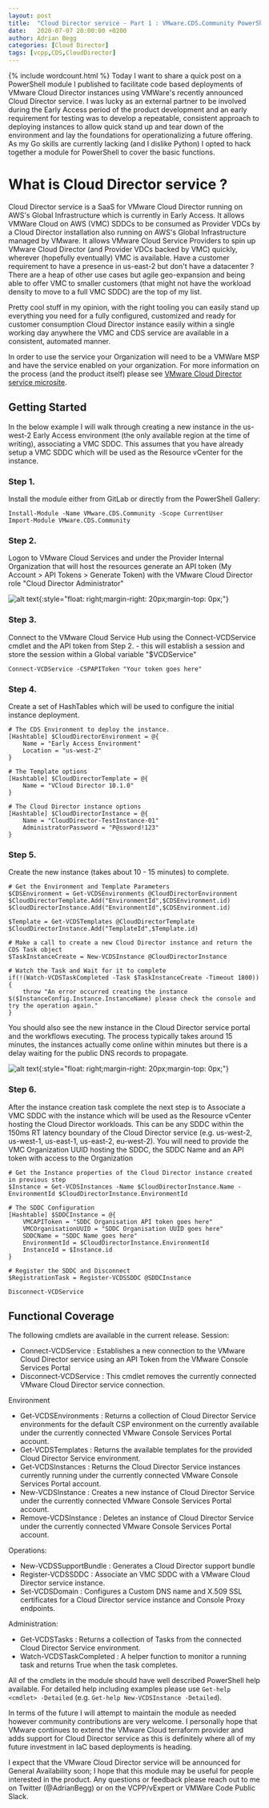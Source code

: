 ```yaml
---
layout: post
title:  "Cloud Director service - Part 1 : VMware.CDS.Community PowerShell module"
date:   2020-07-07 20:00:00 +0200
author: Adrian Begg
categories: [Cloud Director]
tags: [vcpp,CDS,CloudDirector]
---
```

{% include wordcount.html %}
Today I want to share a quick post on a PowerShell module I published to facilitate code based deployments of VMware Cloud Director instances using VMWare's recently announced Cloud Director service. I was lucky as an external partner to be involved during the Early Access period of the product development and an early requirement for testing was to develop a repeatable, consistent approach to deploying instances to allow quick stand up and tear down of the environment and lay the foundations for operationalizing a future offering. As my Go skills are currently lacking (and I dislike Python) I opted to hack together a module for PowerShell to cover the basic functions.

# What is Cloud Director service ?
Cloud Director service is a SaaS for VMware Cloud Director running on AWS's Global Infrastructure which is currently in Early Access. It allows VMWare Cloud on AWS (VMC) SDDCs to be consumed as Provider VDCs by a Cloud Director installation also running on AWS's Global Infrastructure managed by VMware. It allows VMware Cloud Service Providers to spin up VMware Cloud Director (and Provider VDCs backed by VMC) quickly, wherever (hopefully eventually) VMC is available. Have a customer requirement to have a presence in us-east-2 but don't have a datacenter ? There are a heap of other use cases but agile geo-expansion and being able to offer VMC to smaller customers (that might not have the workload density to move to a full VMC SDDC) are the top of my list.

Pretty cool stuff in my opinion, with the right tooling you can easily stand up everything you need for a fully configured, customized and ready for customer consumption Cloud Director instance easily within a single working day anywhere the VMC and CDS service are available in a consistent, automated manner.

In order to use the service your Organization will need to be a VMWare MSP and have the service enabled on your organization. For more information on the process (and the product itself) please see [VMware Cloud Director service microsite](https://cloud.vmware.com/cloud-provider-hub/cloud-director-service).

## Getting Started
In the below example I will walk through creating a new instance in the us-west-2 Early Access environment (the only available region at the time of writing), associating a VMC SDDC. This assumes that you have already setup a VMC SDDC which will be used as the Resource vCenter for the instance.

### Step 1.
Install the module either from GitLab or directly from the PowerShell Gallery:
```
Install-Module -Name VMware.CDS.Community -Scope CurrentUser
Import-Module VMware.CDS.Community
```

### Step 2.
Logon to VMware Cloud Services and under the Provider Internal Organization that will host the resources generate an API token (My Account > API Tokens > Generate Token) with the VMware Cloud Director role "Cloud Director Administrator"

![alt text](/assets/vcds-pwsh-1.png "Generate an API Token"){:style="float: right;margin-right: 20px;margin-top: 0px;"}

### Step 3.
Connect to the VMware Cloud Service Hub using the Connect-VCDService cmdlet and the API token from Step 2. - this will establish a session and store the session within a Global variable "$VCDService"
```
Connect-VCDService -CSPAPIToken "Your token goes here"
```
### Step 4.
Create a set of HashTables which will be used to configure the initial instance deployment.

```
# The CDS Environment to deploy the instance.
[Hashtable] $CloudDirectorEnvironment = @{
    Name = "Early Access Environment"
    Location = "us-west-2"
}

# The Template options
[Hashtable] $CloudDirectorTemplate = @{
    Name = "VCloud Director 10.1.0"
}

# The Cloud Director instance options
[Hashtable] $CloudDirectorInstance = @{
    Name = "CloudDirector-TestInstance-01"
    AdministratorPassword = "P@ssword!123"
}
```
### Step 5.
Create the new instance (takes about 10 - 15 minutes) to complete.
```
# Get the Environment and Template Parameters
$CDSEnvironment = Get-VCDSEnvironments @CloudDirectorEnvironment
$CloudDirectorTemplate.Add("EnvironmentId",$CDSEnvironment.id)
$CloudDirectorInstance.Add("EnvironmentId",$CDSEnvironment.id)

$Template = Get-VCDSTemplates @CloudDirectorTemplate
$CloudDirectorInstance.Add("TemplateId",$Template.id)

# Make a call to create a new Cloud Director instance and return the CDS Task object
$TaskInstanceCreate = New-VCDSInstance @CloudDirectorInstance

# Watch the Task and Wait for it to complete
if(!(Watch-VCDSTaskCompleted -Task $TaskInstanceCreate -Timeout 1800)){
    throw "An error occurred creating the instance $($InstanceConfig.Instance.InstanceName) please check the console and try the operation again."
}
```
You should also see the new instance in the Cloud Director service portal and the workflows executing. The process typically takes around 15 minutes, the instances actually come online within minutes but there is a delay waiting for the public DNS records to propagate.

![alt text](/assets/vcds-pwsh-2.png "New Cloud Director instance workflow"){:style="float: right;margin-right: 20px;margin-top: 0px;"}

### Step 6.
After the instance creation task complete the next step is to Associate a VMC SDDC with the instance which will be used as the Resource vCenter hosting the Cloud Director workloads. This can be any SDDC within the 150ms RT latency boundary of the Cloud Director service (e.g. us-west-2, us-west-1, us-east-1, us-east-2, eu-west-2). You will need to provide the VMC Organization UUID hosting the SDDC, the SDDC Name and an API token with access to the Organization
```
# Get the Instance properties of the Cloud Director instance created in previous step
$Instance = Get-VCDSInstances -Name $CloudDirectorInstance.Name -EnvironmentId $CloudDirectorInstance.EnvironmentId

# The SDDC Configuration
[Hashtable] $SDDCInstance = @{
    VMCAPIToken = "SDDC Organisation API token goes here"
    VMCOrganisationUUID = "SDDC Organisation UUID goes here"
    SDDCName = "SDDC Name goes here"
    EnvironmentId = $CloudDirectorInstance.EnvironmentId
    InstanceId = $Instance.id
}

# Register the SDDC and Disconnect
$RegistrationTask = Register-VCDSSDDC @SDDCInstance

Disconnect-VCDService
```

## Functional Coverage
The following cmdlets are available in the current release.
Session:
* Connect-VCDService : Establishes a new connection to the VMware Cloud Director service using an API Token from the VMware Console Services Portal
* Disconnect-VCDService : This cmdlet removes the currently connected VMware Cloud Director service connection.

Environment
* Get-VCDSEnvironments : Returns a collection of Cloud Director Service environments for the default CSP environment on the currently available under the currently connected VMware Console Services Portal account.
* Get-VCDSTemplates : Returns the available templates for the provided Cloud Director Service environment.
* Get-VCDSInstances : Returns the Cloud Director Service instances currently running under the currently connected VMware Console Services Portal account.
* New-VCDSInstance : Creates a new instance of Cloud Director Service under the currently connected VMware Console Services Portal account.
* Remove-VCDSInstance : Deletes an instance of Cloud Director Service under the currently connected VMware Console Services Portal account.

Operations:
* New-VCDSSupportBundle : Generates a Cloud Director support bundle
* Register-VCDSSDDC : Associate an VMC SDDC with a VMware Cloud Director service instance.
* Set-VCDSDomain : Configures a Custom DNS name and X.509 SSL certificates for a Cloud Director service instance and Console Proxy endpoints.

Administration:
* Get-VCDSTasks : Returns a collection of Tasks from the connected Cloud Director Service environment.
* Watch-VCDSTaskCompleted : A helper function to monitor a running task and returns True when the task completes.

All of the cmdlets in the module should have well described PowerShell help available. For detailed help including examples please use `Get-help <cmdlet> -Detailed` (e.g. `Get-help New-VCDSInstance -Detailed`).

In terms of the future I will attempt to maintain the module as needed however community contributions are very welcome. I personally hope that VMware continues to extend the VMware Cloud terraform provider and adds support for Cloud Director service as this is definitely where all of my future investment in IaC based deployments is heading.

I expect that the VMware Cloud Director service will be announced for General Availability soon; I hope that this module may be useful for people interested in the product. Any questions or feedback please reach out to me on Twitter (@AdrianBegg) or on the VCPP/vExpert or VMWare Code Public Slack.